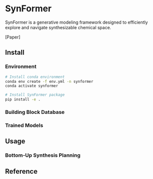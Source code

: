 # SynFormer

SynFormer is a generative modeling framework designed to efficiently explore and navigate synthesizable chemical space.

[Paper]

## Install

### Environment

```bash
# Install conda environment
conda env create -f env.yml -n synformer
conda activate synformer

# Install SynFormer package
pip install -e .
```

### Building Block Database


### Trained Models


## Usage

### Bottom-Up Synthesis Planning


## Reference



